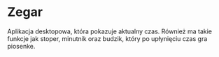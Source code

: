 # Zegar
Aplikacja desktopowa, która pokazuje aktualny czas. Również ma takie funkcje jak stoper, minutnik oraz budzik, który po upłynięciu czas gra piosenke.
